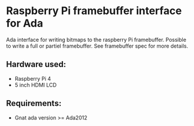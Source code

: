 # Raspberry Pi framebuffer interface for Ada

Ada interface for writing bitmaps to the raspberry Pi framebuffer. Possible to write a full or partiel framebuffer.
See framebuffer spec for more details.

## Hardware used:
* Raspberry Pi 4
* 5 inch HDMI LCD 

## Requirements:
* Gnat ada version >= Ada2012 